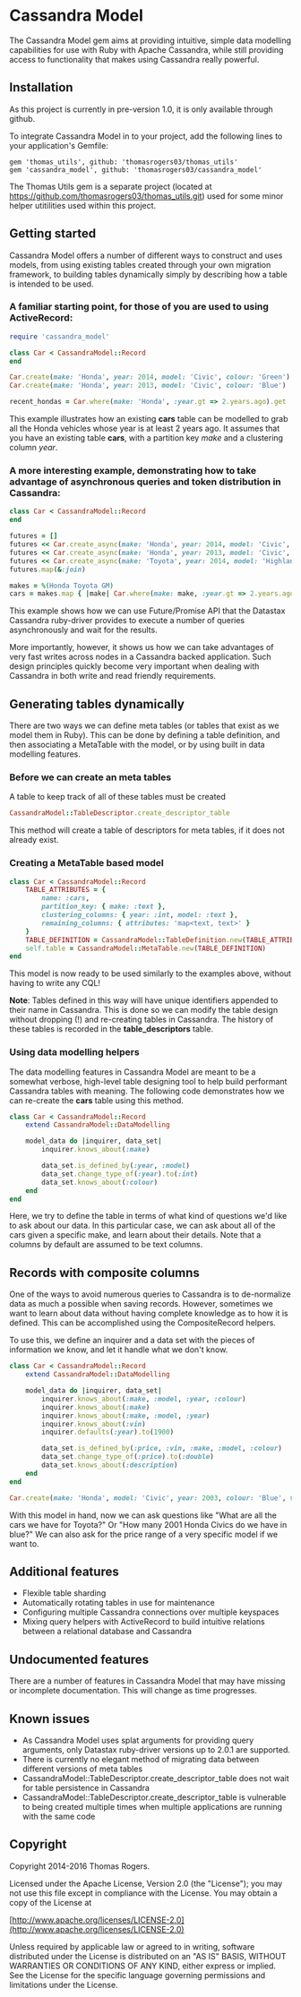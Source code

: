 # Cassandra Model

The Cassandra Model gem aims at providing intuitive, simple data modelling capabilities for use with Ruby with Apache Cassandra, while still providing access to functionality that makes using Cassandra really powerful.

## Installation

As this project is currently in pre-version 1.0, it is only available through github. 

To integrate Cassandra Model in to your project, add the following lines to your application's Gemfile:

    gem 'thomas_utils', github: 'thomasrogers03/thomas_utils'
    gem 'cassandra_model', github: 'thomasrogers03/cassandra_model'

The Thomas Utils gem is a separate project (located at https://github.com/thomasrogers03/thomas_utils.git) used for some minor helper utitilities used within this project.

## Getting started

Cassandra Model offers a number of different ways to construct and uses models, from using existing tables created through your own migration framework, to building tables dynamically simply by describing how a table is intended to be used.

### A familiar starting point, for those of you are used to using ActiveRecord:

```ruby
require 'cassandra_model'

class Car < CassandraModel::Record
end

Car.create(make: 'Honda', year: 2014, model: 'Civic', colour: 'Green')
Car.create(make: 'Honda', year: 2013, model: 'Civic', colour: 'Blue')

recent_hondas = Car.where(make: 'Honda', :year.gt => 2.years.ago).get
```

This example illustrates how an existing **cars** table can be modelled to grab all the Honda vehicles whose year is at least 2 years ago. It assumes that you have an existing table **cars**, with a partition key *make* and a clustering column *year*.

### A more interesting example, demonstrating how to take advantage of asynchronous queries and token distribution in Cassandra:

```ruby
class Car < CassandraModel::Record
end

futures = []
futures << Car.create_async(make: 'Honda', year: 2014, model: 'Civic', colour: 'Green')
futures << Car.create_async(make: 'Honda', year: 2013, model: 'Civic', colour: 'Blue')
futures << Car.create_async(make: 'Toyota', year: 2014, model: 'Highlander', colour: 'Blue')
futures.map(&:join)

makes = %(Honda Toyota GM)
cars = makes.map { |make| Car.where(make: make, :year.gt => 2.years.ago).async }.map(&:get).flatten
```

This example shows how we can use Future/Promise API that the Datastax Cassandra ruby-driver provides to execute a number of queries asynchronously and wait for the results. 

More importantly, however, it shows us how we can take advantages of very fast writes across nodes in a Cassandra backed application. Such design principles quickly become very important when dealing with Cassandra in both write and read friendly requirements.

## Generating tables dynamically

There are two ways we can define meta tables (or tables that exist as we model them in Ruby). This can be done by defining a table definition, and then associating a MetaTable with the model, or by using built in data modelling features.

### Before we can create an meta tables

A table to keep track of all of these tables must be created 

```ruby
CassandraModel::TableDescriptor.create_descriptor_table
```

This method will create a table of descriptors for meta tables, if it does not already exist.

### Creating a MetaTable based model

```ruby
class Car < CassandraModel::Record
    TABLE_ATTRIBUTES = {
        name: :cars,
        partition_key: { make: :text },
        clustering_columns: { year: :int, model: :text },
        remaining_columns: { attributes: 'map<text, text>' }
    }
    TABLE_DEFINITION = CassandraModel::TableDefinition.new(TABLE_ATTRIBUTES)
    self.table = CassandraModel::MetaTable.new(TABLE_DEFINITION)
end
```

This model is now ready to be used similarly to the examples above, without having to write any CQL!

__Note__: Tables defined in this way will have unique identifiers appended to their name in Cassandra. This is done so we can modify the table design without dropping (!) and re-creating tables in Cassandra. The history of these tables is recorded in the **table_descriptors** table.

### Using data modelling helpers

The data modelling features in Cassandra Model are meant to be a somewhat verbose, high-level table designing tool to help build performant Cassandra tables with meaning. The following code demonstrates how we can re-create the **cars** table using this method.

```ruby
class Car < CassandraModel::Record
    extend CassandraModel::DataModelling

    model_data do |inquirer, data_set|
        inquirer.knows_about(:make)

        data_set.is_defined_by(:year, :model)
        data_set.change_type_of(:year).to(:int)
        data_set.knows_about(:colour)
    end
end
```

Here, we try to define the table in terms of what kind of questions we'd like to ask about our data. In this particular case, we can ask about all of the cars given a specific make, and learn about their details. Note that a columns by default are assumed to be text columns.

## Records with composite columns

One of the ways to avoid numerous queries to Cassandra is to de-normalize data as much a possible when saving records. However, sometimes we want to learn about data without having complete knowledge as to how it is defined. This can be accomplished using the CompositeRecord helpers. 

To use this, we define an inquirer and a data set with the pieces of information we know, and let it handle what we don't know.

```ruby
class Car < CassandraModel::Record
    extend CassandraModel::DataModelling

    model_data do |inquirer, data_set|
        inquirer.knows_about(:make, :model, :year, :colour)
        inquirer.knows_about(:make)
        inquirer.knows_about(:make, :model, :year)
        inquirer.knows_about(:vin)
        inquirer.defaults(:year).to(1900)

        data_set.is_defined_by(:price, :vin, :make, :model, :colour)
        data_set.change_type_of(:price).to(:double)
        data_set.knows_about(:description)
    end
end

Car.create(make: 'Honda', model: 'Civic', year: 2003, colour: 'Blue', vin: '123456789', price: 2_000.0, description: 'A very reliable car')
```

With this model in hand, now we can ask questions like "What are all the cars we have for Toyota?" Or "How many 2001 Honda Civics do we have in blue?" We can also ask for the price range of a very specific model if we want to.

## Additional features

* Flexible table sharding
* Automatically rotating tables in use for maintenance
* Configuring multiple Cassandra connections over multiple keyspaces
* Mixing query helpers with ActiveRecord to build intuitive relations between a relational database and Cassandra

## Undocumented features

There are a number of features in Cassandra Model that may have missing or incomplete documentation. This will change as time progresses.

## Known issues

* As Cassandra Model uses splat arguments for providing query arguments, only Datastax ruby-driver versions up to 2.0.1 are supported.
* There is currently no elegant method of migrating data between different versions of meta tables
* CassandraModel::TableDescriptor.create_descriptor_table does not wait for table persistence in Cassandra
* CassandraModel::TableDescriptor.create_descriptor_table is vulnerable to being created multiple times when multiple applications are running with the same code


## Copyright

Copyright 2014-2016 Thomas Rogers.

Licensed under the Apache License, Version 2.0 (the "License"); you may not use this file except in compliance with the License. You may obtain a copy of the License at

[http://www.apache.org/licenses/LICENSE-2.0](http://www.apache.org/licenses/LICENSE-2.0)

Unless required by applicable law or agreed to in writing, software distributed under the License is distributed on an "AS IS" BASIS, WITHOUT WARRANTIES OR CONDITIONS OF ANY KIND, either express or implied. See the License for the specific language governing permissions and limitations under the License.






